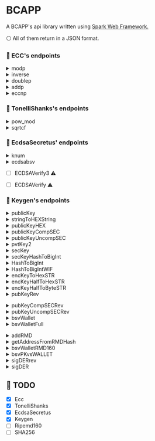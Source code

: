 # BCAPP
 A BCAPP's api library written using [Spark Web Framework.](https://sparkjava.com/)
 
 :white_circle: All of them return in a JSON format.
 
 ### :bookmark: ECC's endpoints
 
<details><summary>modp</summary><p>

#### HTTP Request

```
GET https://bcapp-spark.herokuapp.com/modp/<n>/<p1>
```
 #### URL Parameters

| Parameter  |  Description  |
| --- | --- |
|  n |  Big Integer |
|  p1 |  Big Integer |

</p>

</details>

<details><summary>inverse</summary><p>
 
#### HTTP Request

```
GET https://bcapp-spark.herokuapp.com/inverse/<r>/<p>
```
 #### URL Parameters

| Parameter  |  Description  |
| --- | --- |
|  r |  Big Integer |
|  p |  Big Integer |

</p>

</details>

<details><summary>doublep</summary><p>
 
#### HTTP Request

```
GET https://bcapp-spark.herokuapp.com/doublep/<x>/<y>
```
 #### URL Parameters

| Parameter  |  Description  |
| --- | --- |
|  x |  Big Integer |
|  y |  Big Integer |

</p>

</details>

<details><summary>addp</summary><p>
 
#### HTTP Request

```
GET https://bcapp-spark.herokuapp.com/addp/<x1>/<y1>/<x2>/<y2>
```
 #### URL Parameters

| Parameter  |  Description  |
| --- | --- |
|  x1 |  Big Integer |
|  y1 |  Big Integer |
|  x2 |  Big Integer |
|  y2 |  Big Integer |

</p>

</details>

<details><summary>eccnp</summary><p>
 
#### HTTP Request

```
GET https://bcapp-spark.herokuapp.com/eccnp/<n>/<x>/<y>
```
 #### URL Parameters

| Parameter  |  Description  |
| --- | --- |
|  n |  Big Integer |
|  x |  Big Integer |
|  y |  Big Integer |

</p>

</details>

### :bookmark: TonelliShanks's endpoints

<details><summary>pow_mod</summary><p>
 
#### HTTP Request

```
GET https://bcapp-spark.herokuapp.com/pow_mod/<base>/<expoent>/<modulus>
```
 #### URL Parameters

| Parameter  |  Description  |
| --- | --- |
|  base |  Big Integer |
|  expoent |  Big Integer |
|  modulus |  Big Integer |

</p>

</details>

<details><summary>sqrtcf</summary><p>
 
#### HTTP Request

```
GET https://bcapp-spark.herokuapp.com/sqrtcf/<n>/<p>
```
 #### URL Parameters

| Parameter  |  Description  |
| --- | --- |
|  n |  Big Integer |
|  p |  Big Integer |

</p>

</details>

### :bookmark: EcdsaSecretus' endpoints

<details><summary>knum</summary><p>
 
#### HTTP Request

```
GET https://bcapp-spark.herokuapp.com/knum/<HA4>/<PVTKEY>/<e>
```
 #### URL Parameters

| Parameter  |  Description  |
| --- | --- |
|  HA4 |  String |
|  PVTKEY |  String |
|  e |  String |

</p>

</details>

<details><summary>ecdsabsv</summary><p>
 
#### HTTP Request

```
GET https://bcapp-spark.herokuapp.com/ecdsabsv/<e>/<PVTKEY>/<HA4>
```
 #### URL Parameters

| Parameter  |  Description  |
| --- | --- |
| e | String |
| PVTKEY | String |
| HA4 | String |

</p>
</details>

- [ ] ECDSAVerify3 :warning:

- [ ] ECDSAVerify :warning:

### :bookmark: Keygen's endpoints
 
<details><summary>publicKey</summary><p>
 
#### HTTP Request

```
GET https://bcapp-spark.herokuapp.com/public-key/<text>
```
 #### URL Parameters

| Parameter  |  Description  |
| --- | --- |
|  text |  String |

</p></details>

<details><summary>stringToHEXString</summary><p>
 
#### HTTP Request

```
GET https://bcapp-spark.herokuapp.com/string-to-hex-string/<text>
```
 #### URL Parameters

| Parameter  |  Description  |
| --- | --- |
|  text |  String |

</p></details>

<details><summary>publicKeyHEX</summary><p>
 
#### HTTP Request

```
GET https://bcapp-spark.herokuapp.com/public-key-hex/<text>
```
 #### URL Parameters

| Parameter  |  Description  |
| --- | --- |
|  text |  String |

</p></details>


<details><summary>publicKeyCompSEC</summary><p>
 
#### HTTP Request

```
GET https://bcapp-spark.herokuapp.com/public-key-comp-sec/<text>
```
 #### URL Parameters

| Parameter  |  Description  |
| --- | --- |
|  text |  String |

</p></details>


<details><summary>publicKeyUncompSEC</summary><p>
 
#### HTTP Request

```
GET https://bcapp-spark.herokuapp.com/public-key-uncomp-sec/<text>
```
 #### URL Parameters

| Parameter  |  Description  |
| --- | --- |
|  text |  String |

</p></details>

<details><summary>pvtKey2</summary><p>
 
#### HTTP Request

```
GET https://bcapp-spark.herokuapp.com/pvt-key-2/<text>
```
 #### URL Parameters

| Parameter  |  Description  |
| --- | --- |
|  text |  String |

</p></details>

<details><summary>secKey</summary><p>
 
#### HTTP Request

```
GET https://bcapp-spark.herokuapp.com/sec-key/<text>
```
 #### URL Parameters

| Parameter  |  Description  |
| --- | --- |
|  text |  String |

</p></details>

<details><summary>secKeyHashToBigInt</summary><p>
 
#### HTTP Request

```
GET https://bcapp-spark.herokuapp.com/sec-key-hash-to-big-int/<text>
```
 #### URL Parameters

| Parameter  |  Description  |
| --- | --- |
|  text |  String |

</p></details>

<details><summary>HashToBigInt</summary><p>
 
#### HTTP Request

```
GET https://bcapp-spark.herokuapp.com/hash-to-big-int/<text>
```
 #### URL Parameters

| Parameter  |  Description  |
| --- | --- |
|  text |  String |

</p></details>

<details><summary>HashToBigIntWIF</summary><p>
 
#### HTTP Request

```
GET https://bcapp-spark.herokuapp.com/hash-to-big-int-wif/<text>
```
 #### URL Parameters

| Parameter  |  Description  |
| --- | --- |
|  text |  String |

</p></details>

<details><summary>encKeyToHexSTR</summary><p>
 
#### HTTP Request

```
GET https://bcapp-spark.herokuapp.com/enc-key-to-hex-str/<point[0]>/<point[1]>
```
 #### URL Parameters

| Parameter  |  Description  |
| --- | --- |
| point | BigInteger[] |

</p></details>

<details><summary>encKeyHalfToHexSTR</summary><p>
 
#### HTTP Request

```
GET https://bcapp-spark.herokuapp.com/enc-key-half-to-hex-str/<point>
```
 #### URL Parameters

| Parameter  |  Description  |
| --- | --- |
|  point | BigInteger |

</p></details>

<details><summary>encKeyHalfToByteSTR</summary><p>
 
#### HTTP Request

```
GET https://bcapp-spark.herokuapp.com/enc-key-half-to-byte-str/<point>
```
 #### URL Parameters

| Parameter  |  Description  |
| --- | --- |
|  point | BigInteger |

</p></details>

<details><summary>pubKeyRev</summary><p>
 
#### HTTP Request

```
GET https://bcapp-spark.herokuapp.com/pub-key-rev/<pubkey>
```
 #### URL Parameters

| Parameter  |  Description  |
| --- | --- |
|  pubkey | String |

</p></details>

</p></details>

<details><summary>pubKeyCompSECRev</summary><p>
 
#### HTTP Request

```
GET https://bcapp-spark.herokuapp.com/pub-key-comp-sec-rev/<pubkey>
```
 #### URL Parameters

| Parameter  |  Description  |
| --- | --- |
|  pubkey | String |

</p></details>

<details><summary>pubKeyUncompSECRev</summary><p>
 
#### HTTP Request

```
GET https://bcapp-spark.herokuapp.com/pub-key-uncomp-sec-rev/<pubkey>
```
 #### URL Parameters

| Parameter  |  Description  |
| --- | --- |
|  pubkey | String |

</p></details>

<details><summary>bsvWallet</summary><p>
 
#### HTTP Request

```
GET https://bcapp-spark.herokuapp.com/bsv-wallet/<pubkeyCOD>
```
 #### URL Parameters

| Parameter  |  Description  |
| --- | --- |
| pubkeyCOD | String |

</p></details>

<details><summary>bsvWalletFull</summary><p>
 
#### HTTP Request

```
GET https://bcapp-spark.herokuapp.com/bsv-wallet-full/<pubkeyCOD>/<compressed>
```
 #### URL Parameters

| Parameter  |  Description  |
| --- | --- |
| pubkeyCOD | String |
| compressed | Boolean |

</p></details>

</p></details>

<details><summary>addRMD</summary><p>
 
#### HTTP Request

```
GET https://bcapp-spark.herokuapp.com/addRMD/<hashKey>
```
 #### URL Parameters

| Parameter  |  Description  |
| --- | --- |
| hashKey | String |

</p></details>

<details><summary>getAddressFromRMDHash</summary><p>
 
#### HTTP Request

```
GET https://bcapp-spark.herokuapp.com/get-address-from-rmd-hash/<ripemdHash>
```
 #### URL Parameters

| Parameter  |  Description  |
| --- | --- |
| ripemdHash | String |

</p></details>

<details><summary>bsvWalletRMD160</summary><p>
 
#### HTTP Request

```
GET https://bcapp-spark.herokuapp.com/bsv-wallet-rmd160/<pubkeyCOD>/<compressed>
```
 #### URL Parameters

| Parameter  |  Description  |
| --- | --- |
| pubkeyCOD | String |
| compressed | Boolean |

</p></details>

<details><summary>bsvPKvsWALLET</summary><p>
 
#### HTTP Request

```
GET https://bcapp-spark.herokuapp.com/bsv-pk-vs-wallet/<pubkeyCOD>/<walletRMD>
```
 #### URL Parameters

| Parameter  |  Description  |
| --- | --- |
| pubkeyCOD | String |
| walletRMD | String |

</p></details>

<details><summary>sigDERrev</summary><p>
 
#### HTTP Request

```
GET https://bcapp-spark.herokuapp.com/sig-der-rev/<signECDSA>
```
 #### URL Parameters

| Parameter  |  Description  |
| --- | --- |
| signECDSA | String |

</p></details>

<details><summary>sigDER</summary><p>
 
#### HTTP Request

```
GET https://bcapp-spark.herokuapp.com/sig-der/<signECDSA[0]>/<signECDSA[1]>
```
 #### URL Parameters

| Parameter  |  Description  |
| --- | --- |
| signECDSA | BigInteger[] |

</p></details>

## :memo: TODO
 - [x] Ecc
 - [x] TonelliShanks
 - [x] EcdsaSecretus
 - [x] Keygen
 - [ ] Ripemd160
 - [ ] SHA256
